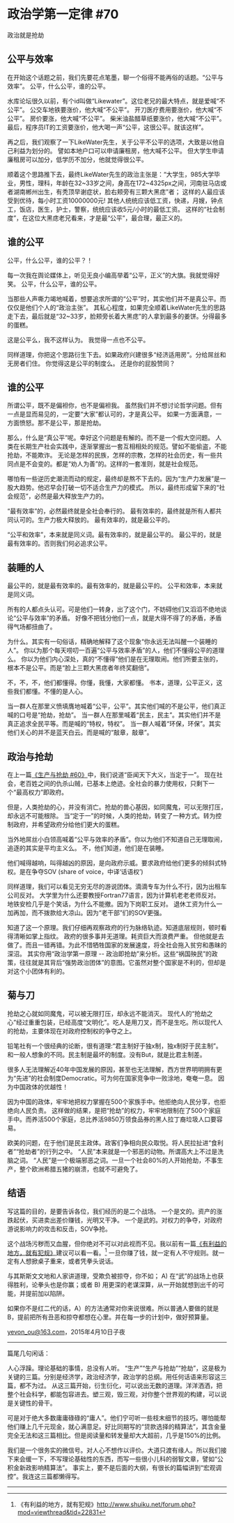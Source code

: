 # 政治学第一定律 #70

政治就是抢劫

## 公平与效率

在开始这个话题之前，我们先要花点笔墨，聊一个俗得不能再俗的话题。“公平与效率”。
公平，什么公平，谁的公平。

水库论坛很久以前，有个id叫做“Likewater”。这位老兄的最大特点，就是爱喊“不公平”。
公交车地铁要涨价，他大喊“不公平”。
开刀医疗费用要涨价，他大喊“不公平”。
房价要涨，他大喊“不公平”。
柴米油盐醋草纸要涨价，他大喊“不公平”。
最后，程序员IT的工资要涨价，他大喝一声“公平，这很公平。就该这样”。

再之后，我们观察了一下LikeWater先生，关于公平不公平的选项，大致是以他自己利益为划分的。
譬如本地户口可以申请廉租房，他大喊不公平。
但大学生申请廉租房可以加分，低学历不加分，他就觉得很公平。

顺着这个思路推下去，最终LikeWater先生的政治主张是：“大学生，985大学毕业，男性，理科，年龄在32~33岁之间，身高在172~4325px之间，河南驻马店或者湖南郴州出生，有秃顶早谢症状，脸右颊旁有三颗大黑痣”者；
这样的人最应该受到优待，每小时工资10000000元!
其他人统统应该低工资，快递，月嫂，钟点工，饭店，医生，护士，警察，统统应该收5元/小时的最低工资。
这样的“社会制度”，在这位大黑痣老兄看来，才是最“公平”，最合理，最正义的。

## 谁的公平

公平，什么公平，谁的公平？！

每一次我在舆论媒体上，听见无良小编高举着“公平，正义”的大旗。我就觉得好笑。
公平，什么公平，谁的公平。

当那些人声嘶力竭地喊着，想要追求所谓的“公平”时，其实他们并不是真公平。而仅仅是他们个人的“政治主张”。
其私心程度，如果完全顺着LikeWater先生的思路走下去，最后就是“32~33岁，脸颊旁长着大黑痣”的人拿到最多的姜饼。分得最多的蛋糕。

这是公平么，我不这样认为。
我觉得一点也不公平。

同样道理，你把这个思路衍生下去。如果政府兴建很多“经济适用房”。分给屌丝和无房者们住。
你觉得这是公平的制度么。
还是你的屁股赞同？

## 谁的公平

所谓公平，既不是偏袒你，也不是偏袒我。
虽然我们并不想讨论哲学问题。但有一点是显而易见的，一定要“大家”都认可的，才是真公平。
如果一方面满意，一方面愤怒。那不是公平，那是抢劫。

那么，什么是“真公平”呢。幸好这个问题是有解的。而不是一个假大空问题。
人类在长期生产社会实践中，逐渐掌握出一套互相相处的规范。譬如不能偷盗，不能抢劫，不能欺诈。
无论是怎样的民族，怎样的宗教，怎样的社会历史，有一些共同点是不会变的。都是“劝人为善”的。这样的一套准则，就是社会规范。

哪怕有一些逆历史潮流而动的规定，最终却是熬不下去的。因为“生产力发展”是一股大趋势。他迟早会打破一切不适合生产力的模式。
所以，最终形成留下来的“社会规范”，必然是最大释放生产力的。

“最有效率”的，必然最终就是全社会奉行的。
最有效率的，最终就是所有人都共同认可的。生产力极大释放的。
最有效率的，就是最公平的。

“公平和效率”，本来就是同义词。最有效率的，就是最公平的。
最公平的，就是最有效率的。否则我们何必追求公平。

## 装睡的人

最公平的，就是最有效率的。最有效率的，就是最公平的。
公平和效率，本来就是同义词。

所有的人都点头认可。可是他们一转身，出了这个门，不妨碍他们又滔滔不绝地谈论“公平与效率”的矛盾。
好像不把钱分他们一点，就是大得不得了的矛盾，矛盾得气场都扭曲了。

为什么。其实有一句俗话，精确地解释了这个现象“你永远无法叫醒一个装睡的人”。
你以为那个每天唠叨一百遍“公平与效率矛盾”的人，他们不懂得公平的道理么。
你以为他们内心深处，真的“不懂得”他们是在无理取闹。他们所要主张的，根本不是公平。而是“脸上三颗大黑痣者年终奖翻倍”。

不，不，不，他们都懂得。你懂，我懂，大家都懂。
书本，道理，公平正义，这些我们都懂。不懂的是人心。

当一群人在那里义愤填膺地喊着“公平，公平”。其实他们喊的不是公平，他们真正喊的口号是“抢劫，抢劫”。
当一群人在那里喊着“民主，民主”。其实他们并不是真正追求全民平等。而是喊的“特权，特权”。
当一群人喊着“环保，环保”。其实他们关心的并不是蓝天白云。而是喊的“敲章，敲章”。

## 政治与抢劫

在上一篇[《生产与抢劫 #60》](60.md)中，我们说道“臣闻天下大义，当定于一”。
现在社会，老百姓之间的仇杀山贼，已基本上绝迹。全社会的暴力使用权，只剩下一个“最高权力”即政府。


但是，人类抢劫的心，并没有消亡。抢劫的兽心基因，如同魔鬼，可以无限打压，却永远不可能根除。
当“定于一”的时候，人类的抢劫，转变了一种方式。转为控制政府，并希望政府分给他们更大的蛋糕。

当外地屌丝小白领高喊着“公平与效率的矛盾”。你以为他们不知道自己无理取闹，追逐的其实是平均主义么。
不，他们知道，他们是在装睡。

他们喊得越响，叫得越凶的原因，是向政府示威。要求政府给他们更多的倾斜式特权。是在争夺SOV (share of voice，中译‘话语权’)

同样道理，我们可以看见无穷无尽的游说团体。滴滴专车为什么不行，因为出租车公司反对。
大学里为什么还要教授Fortran77语言，因为计算机老老老师反对。
地铁安检几乎是个笑话，为什么不能撤。因为下岗职工反对。
退休工资为什么一加再加，而不拨款给大凉山。因为“老干部”们的SOV更强。

知道了这一个原理。我们仔细再观察政府的行为脉络轨迹。知道底层规则，顿时看得清晰如掌上指纹。
政府的很多事并无道理。耗资巨大而浪费严重。
但他就是去做了。而且一错再错。为此不惜牺牲国家的发展速度，将全社会拖入贫穷和愚昧的深沼。
其实你用“政治学第一原理 -- 政治即抢劫”来分析。这些“祸国殃民”的政策，往往就是其背后“强势政治团体”的意图。它虽然对整个国家是不利的，但却是对这个小团体有利的。

## 菊与刀

抢劫之心就如同魔鬼，可以被无限打压，却永远不能消灭。
现代人的“抢劫之心”经过重重包装，已经高度“文明化”。吃人是用刀叉，而不是生吃。所以现代人的抢劫，主要体现在对政府控制权的争夺之上。


铅笔社有一个很经典的论断，很有道理:“君主制好于独x制，独x制好于民主制”。
和一般人想象的不同。民主制是最坏的制度。没有But，就是比君主制差。


很多人无法理解近40年中国发展的原因，甚至也无法理解，西方世界明明拥有更为“先进”的社会制度Democratic。可为何在国家竞争中一败涂地，奄奄一息。
因为中国政体的优越性！

因为中国的政体，牢牢地把权力掌握在500个家族手中。他拒绝向人民分享，也拒绝向人民负责。
这样做的结果，是把“抢劫”的权力，牢牢地限制在了500个家庭手中。而养活500个家庭，总比养活9850万领食品券的黑人拉丁裔垃圾人口要容易。

欧美的问题，在于他们是民主政体。政客们争相向民众取悦。将人民拉扯进“食利者”“抢劫者”的行列之中。
“人民”本来就是一个邪恶的动物。所谓高大上不过是洗脑之词。
“人民”是一个极端邪恶之词。一旦一个社会80%的人开始抢劫，不事生产，整个欧洲希腊五猪的崩溃，也就不可避免了。

## 结语

写这篇的目的，是要告诉各位，我们经历的是二个战场。
一个是文的。资产的涨跌起伏，买进卖出差价赚钱，光明又干净。
一个是武的。对权力的争夺，对政府游说影响力的攻击和反击，SOV争抢。


这个战场污秽而又血腥，但你绝对不可以对此视而不见。我以前有一篇[《有利益的地方，就有犯规》](F260.md)建议可以看一看。[^1]
一旦你赚了钱，就一定有人不守规则。就一定有人想掀桌子重来，或者凭拳头说话。

与其斯斯文文地和人家讲道理，受欺负被掠夺，你不如；
A) 在“武”的战场上也获得胜利，论拳头也是你赢；或者
B) 用更深的老谋深算，从一开始就想到出千的可能，并提前加以陷阱。

如果你不是红二代的话，A）的方法通常对你来说很难。所以普通人要做的就是B，提前把所有丑恶和掠夺都想在心里。并在每一步的计划中，做好预算量。

[yevon_ou@163.com](mailto:yevon_ou@163.com)，2015年4月10日子夜

---

篇尾几句闲话：

人心浮躁。理论基础的事情，总没有人听。
“生产”“生产与抢劫”“抢劫”，这是极为关键的三篇。分别是经济学，政治经济学，政治学的总纲。用任何话语来形容这三篇，都不为过。
从这三篇开始，衍生衍化，可以说出无数的道理。洋洋洒洒，把整个社会科学，都能包容进去。塑三观，毁三观，对你整个世界观的构建，可以说是关键性的骨干。

可是对于绝大多数庸庸碌碌的“庸人”。他们宁可听一些枝末细节的技巧。哪怕能帮他们赚上几千元现金，就心满意足。好比同期写的“贷款选择的精算法”，其含金量完全无法和这三篇相比。但是阅读量和转发量却大大超前，几乎是150%的比例。

我们是一个很务实的微信号。对人心不想作以评价。大道只渡有缘人。所以我们接下来会缓一下，不写理论基础性的东西，而写一些很小儿科的弱智文章，譬如“公积金新政影响精算法”。
事实上，要不是后面的大纲，有很长的篇幅讲到“宏观调控”。我连这三篇都懒得写。

---

[^1]: 《有利益的地方，就有犯规》http://www.shuiku.net/forum.php?mod=viewthread&tid=22831

